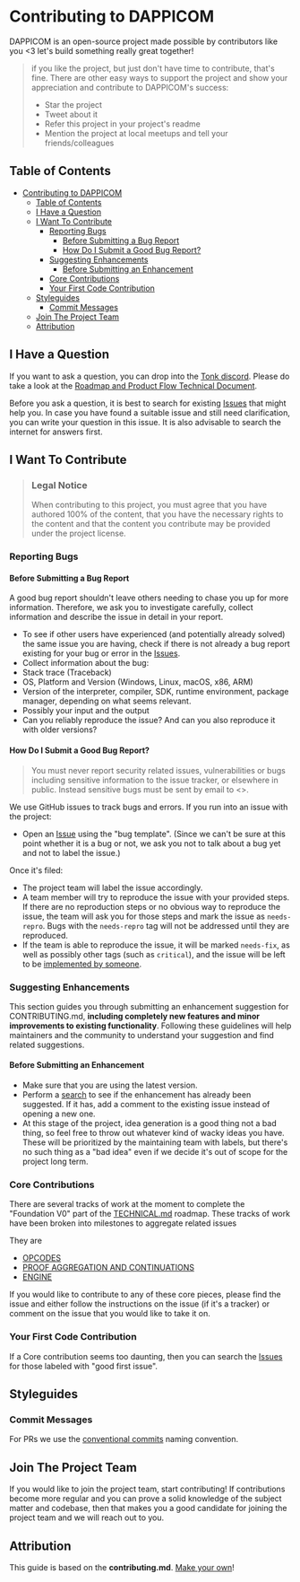 # Contributing to DAPPICOM

DAPPICOM is an open-source project made possible by contributors like you <3 let's build something really great together!

> if you like the project, but just don't have time to contribute, that's fine. There are other easy ways to support the project and show your appreciation and contribute to DAPPICOM's success:
> - Star the project
> - Tweet about it
> - Refer this project in your project's readme
> - Mention the project at local meetups and tell your friends/colleagues


## Table of Contents

- [Contributing to DAPPICOM](#contributing-to-dappicom)
  - [Table of Contents](#table-of-contents)
  - [I Have a Question](#i-have-a-question)
  - [I Want To Contribute](#i-want-to-contribute)
    - [Reporting Bugs](#reporting-bugs)
      - [Before Submitting a Bug Report](#before-submitting-a-bug-report)
      - [How Do I Submit a Good Bug Report?](#how-do-i-submit-a-good-bug-report)
    - [Suggesting Enhancements](#suggesting-enhancements)
      - [Before Submitting an Enhancement](#before-submitting-an-enhancement)
    - [Core Contributions](#core-contributions)
    - [Your First Code Contribution](#your-first-code-contribution)
  - [Styleguides](#styleguides)
    - [Commit Messages](#commit-messages)
  - [Join The Project Team](#join-the-project-team)
  - [Attribution](#attribution)


## I Have a Question

If you want to ask a question, you can drop into the [Tonk discord](https://discord.gg/rKZMdZKv). Please do take a look at the [Roadmap and Product Flow Technical Document](TECHNICAL.md). 

Before you ask a question, it is best to search for existing [Issues](/issues) that might help you. In case you have found a suitable issue and still need clarification, you can write your question in this issue. It is also advisable to search the internet for answers first.


## I Want To Contribute

> ### Legal Notice 
> When contributing to this project, you must agree that you have authored 100% of the content, that you have the necessary rights to the content and that the content you contribute may be provided under the project license.

### Reporting Bugs


#### Before Submitting a Bug Report

A good bug report shouldn't leave others needing to chase you up for more information. Therefore, we ask you to investigate carefully, collect information and describe the issue in detail in your report. 

- To see if other users have experienced (and potentially already solved) the same issue you are having, check if there is not already a bug report existing for your bug or error in the [Issues](/issues).
- Collect information about the bug:
- Stack trace (Traceback)
- OS, Platform and Version (Windows, Linux, macOS, x86, ARM)
- Version of the interpreter, compiler, SDK, runtime environment, package manager, depending on what seems relevant.
- Possibly your input and the output
- Can you reliably reproduce the issue? And can you also reproduce it with older versions?


#### How Do I Submit a Good Bug Report?

> You must never report security related issues, vulnerabilities or bugs including sensitive information to the issue tracker, or elsewhere in public. Instead sensitive bugs must be sent by email to <>.


We use GitHub issues to track bugs and errors. If you run into an issue with the project:

- Open an [Issue](/issues/new) using the "bug template". (Since we can't be sure at this point whether it is a bug or not, we ask you not to talk about a bug yet and not to label the issue.) 

Once it's filed:

- The project team will label the issue accordingly.
- A team member will try to reproduce the issue with your provided steps. If there are no reproduction steps or no obvious way to reproduce the issue, the team will ask you for those steps and mark the issue as `needs-repro`. Bugs with the `needs-repro` tag will not be addressed until they are reproduced.
- If the team is able to reproduce the issue, it will be marked `needs-fix`, as well as possibly other tags (such as `critical`), and the issue will be left to be [implemented by someone](#your-first-code-contribution).


### Suggesting Enhancements

This section guides you through submitting an enhancement suggestion for CONTRIBUTING.md, **including completely new features and minor improvements to existing functionality**. Following these guidelines will help maintainers and the community to understand your suggestion and find related suggestions.


#### Before Submitting an Enhancement

- Make sure that you are using the latest version.
- Perform a [search](/issues) to see if the enhancement has already been suggested. If it has, add a comment to the existing issue instead of opening a new one.
- At this stage of the project, idea generation is a good thing not a bad thing, so feel free to throw out whatever kind of wacky ideas you have. These will be prioritized by the maintaining team with labels, but there's no such thing as a "bad idea" even if we decide it's out of scope for the project long term.

### Core Contributions

There are several tracks of work at the moment to complete the "Foundation V0" part of the [TECHNICAL.md](TECHNICAL.md) roadmap. These tracks of work have been broken into milestones to aggregate related issues

They are

- [OPCODES](https://github.com/tonk-gg/dappicom/milestone/1)
- [PROOF AGGREGATION AND CONTINUATIONS](https://github.com/tonk-gg/dappicom/milestone/2)
- [ENGINE](https://github.com/tonk-gg/dappicom/milestone/3)

If you would like to contribute to any of these core pieces, please find the issue and either follow the instructions on the issue (if it's a tracker) or comment on the issue that you would like to take it on.

### Your First Code Contribution

If a Core contribution seems too daunting, then you can search the [Issues](/issues) for those labeled with "good first issue". 

## Styleguides
### Commit Messages
For PRs we use the [conventional commits](https://www.conventionalcommits.org/en/v1.0.0/) naming convention.

## Join The Project Team

If you would like to join the project team, start contributing! If contributions become more regular and you can prove a solid knowledge of the subject matter and codebase, then that makes you a good candidate for joining the project team and we will reach out to you.

## Attribution
This guide is based on the **contributing.md**. [Make your own](https://contributing.md/)!

